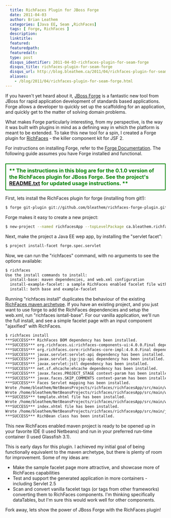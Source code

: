 ```yaml
---
  title: RichFaces Plugin for JBoss Forge
  date: 2011-04-03
  author: Brian Leathem
  categories: [Java EE, Seam ,RichFaces]
  tags: [ Forge, RichFaces ]
  description:
  linktitle:
  featured:
  featuredpath:
  featuredalt:
  type: post
  disqus_identifier: 2011-04-03-richfaces-plugin-for-seam-forge
  disqus_title: richfaces-plugin-for-seam-forge
  disqus_url: http://blog.bleathem.ca/2011/04/richfaces-plugin-for-seam-forge.html
  aliases:
    - /blog/2011/04/richfaces-plugin-for-seam-forge.html
---
```


If you haven't yet heard about it, [JBoss Forge](http://forge.jboss.org/) is a fantastic new tool from JBoss for rapid application development of standards based applications.  Forge allows a developer to quickly set up the scaffolding for an application, and quickly get to the matter of solving domain problems.

What makes Forge particularly interesting, from my perspective, is the way it was built with plugins in mind as a defining way in which the platform is meant to be extended.  To take this new tool for a spin, I created a Forge plugin for <a href="http://www.jboss.org/richfaces">RichFaces</a> - the killer component kit for JSF 2.

For instructions on installing Forge, refer to the [Forge Documentation](http://forge.jboss.org/docs/index.html).  The following guide assumes you have Forge installed and functional.

<h3 style='color:green; border: solid green 2px; padding : 10px'>** The instructions in this blog are for the 0.1.0 version of the RichFaces plugin for JBoss Forge.  See the project's <a href="https://github.com/bleathem/richfaces-forge-plugin/blob/master/README.txt">README.txt</a> for updated usage instructions. ** </h3>

First, lets install the RichFaces plugin for forge (installing from git!):

```bash
$ forge git-plugin git://github.com/bleathem/richfaces-forge-plugin.git
```

Forge makes it easy to create a new project:

```bash
$ new-project --named richfacesApp --topLevelPackage ca.bleathem.richfaces.test --projectFolder richfacesApp
```

Next, make the project a Java EE wep app, by installing the "servlet facet":

```bash
$ project install-facet forge.spec.servlet
```

Now, we can run the "richfaces" command, with no arguments to see the options available:

```bash
$ richfaces
Use the install commands to install:
  install-base: maven dependencies, and web.xml configuration
  install-example-facelet: a sample RichFaces enabled facelet file with backing bean
  install: both base and example-facelet
```

Running "richfaces install" duplicates the behaviour of the existing <a href="http://docs.jboss.org/richfaces/latest_4_0_X/Developer_Guide/en-US/html/chap-Developer_Guide-Getting_started_with_RichFaces.html#sect-Component_Reference-Using_RichFaces_with_Maven-Using_the_RichFaces_project_archetype">RichFaces maven archetype</a>.  If you have an existing project, and you just want to use forge to add the RichFaces dependencies and setup the web.xml, run "richfaces isntall-base".  For our vanilla application, we'll run the full install, and see a simple facelet page with an input component "ajaxified" with RichFaces.

```bash
$ richfaces install
***SUCCESS*** RichFaces BOM dependency has been installed.
***SUCCESS*** org.richfaces.ui:richfaces-components-ui:4.0.0.Final dependency has been installed.
***SUCCESS*** org.richfaces.core:richfaces-core-impl:4.0.0.Final dependency has been installed.
***SUCCESS*** javax.servlet:servlet-api dependency has been installed.
***SUCCESS*** javax.servlet.jsp:jsp-api dependency has been installed.
***SUCCESS*** javax.servlet:jstl dependency has been installed.
***SUCCESS*** net.sf.ehcache:ehcache dependency has been installed.
***SUCCESS*** javax.faces.PROJECT_STAGE context-param has been installed.
***SUCCESS*** javax.faces.SKIP_COMMENTS context-param has been installed.
***SUCCESS*** Faces Servlet mapping has been installed.
Wrote /home/bleathem/NetBeansProjects/richfaces/richfacesApp/src/main/webapp/WEB-INF/web.xml
Wrote /home/bleathem/NetBeansProjects/richfaces/richfacesApp/src/main/webapp/templates/template.xhtml
***SUCCESS*** template.xhtml file has been installed.
Wrote /home/bleathem/NetBeansProjects/richfaces/richfacesApp/src/main/webapp/index.xhtml
***SUCCESS*** index.xhtml file has been installed.
Wrote /home/bleathem/NetBeansProjects/richfaces/richfacesApp/src/main/java/ca/bleathem/richfaces/test/RichBean.java
***SUCCESS*** RichBean class has been installed.
```

This new RichFaces enabled maven project is ready to be opened up in your favorite IDE (I used Netbeans) and run in your preferred run-time container (I used Glassfish 3.1).

This is early days for this plugin.  I achieved my initial goal of being functionally equivalent to the maven archetype, but there is plenty of room for improvement.  Some of my ideas are:

* Make the sample facelet page more attractive, and showcase more of RichFaces capabilities
* Test and support the generated application in more containers - including Servlet 2.5
* Scan and convert vanilla facelet tags (or tags from other frameworks) converting them to RichFaces components.  I'm thinking specifically dataTables, but I'm sure this would work well for other components.

Fork away, lets show the power of JBoss Forge with the RichFaces plugin!
